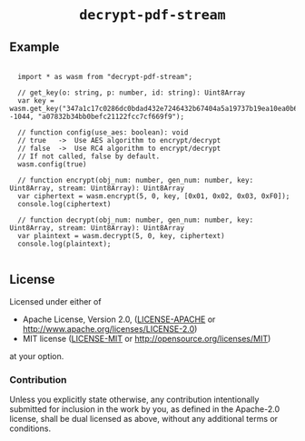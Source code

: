 <div align="center">

  <h1><code>decrypt-pdf-stream</code></h1>

</div>

## Example

<pre>
    <code>
  import * as wasm from "decrypt-pdf-stream";

  // get_key(o: string, p: number, id: string): Uint8Array
  var key = wasm.get_key("347a1c17c0286dc0bdad432e7246432b67404a5a19737b19ea10ea0b6b39f89e", -1044, "a07832b34bb0befc21122fcc7cf669f9");

  // function config(use_aes: boolean): void
  // true   ->  Use AES algorithm to encrypt/decrypt
  // false  ->  Use RC4 algorithm to encrypt/decrypt
  // If not called, false by default.
  wasm.config(true)

  // function encrypt(obj_num: number, gen_num: number, key: Uint8Array, stream: Uint8Array): Uint8Array
  var ciphertext = wasm.encrypt(5, 0, key, [0x01, 0x02, 0x03, 0xF0]);
  console.log(ciphertext)

  // function decrypt(obj_num: number, gen_num: number, key: Uint8Array, stream: Uint8Array): Uint8Array
  var plaintext = wasm.decrypt(5, 0, key, ciphertext)
  console.log(plaintext);
    </code>
</pre>

## License

Licensed under either of

* Apache License, Version 2.0, ([LICENSE-APACHE](LICENSE-APACHE) or http://www.apache.org/licenses/LICENSE-2.0)
* MIT license ([LICENSE-MIT](LICENSE-MIT) or http://opensource.org/licenses/MIT)

at your option.

### Contribution

Unless you explicitly state otherwise, any contribution intentionally
submitted for inclusion in the work by you, as defined in the Apache-2.0
license, shall be dual licensed as above, without any additional terms or
conditions.